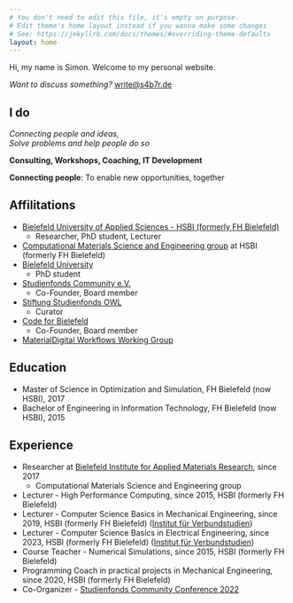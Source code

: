 ```yaml
---
# You don't need to edit this file, it's empty on purpose.
# Edit theme's home layout instead if you wanna make some changes
# See: https://jekyllrb.com/docs/themes/#overriding-theme-defaults
layout: home
---
```


Hi, my name is Simon. Welcome to my personal website.

*Want to discuss something?* [write@s4b7r.de](mailto:write@s4b7r.de)

## I do

*Connecting people and ideas,* <br>
*Solve problems and help people do so*

**Consulting, Workshops, Coaching, IT Development**

**Connecting people**: To enable new opportunities, together

## Affilitations

- [Bielefeld University of Applied Sciences - HSBI (formerly FH Bielefeld)](https://www.hsbi.de/)
    - Researcher, PhD student, Lecturer
- [Computational Materials Science and Engineering group](https://www.hsbi.de/ium/forschung/arbeitsgruppen/computational-materials-science-and-engineering) at HSBI (formerly FH Bielefeld)
- [Bielefeld University](https://www.uni-bielefeld.de/)
    - PhD student
- [Studienfonds Community e.V.](https://studienfondscommunity.de/)
    - Co-Founder, Board member
- [Stiftung Studienfonds OWL](https://www.studienfonds-owl.de/)
    - Curator
- [Code for Bielefeld](https://codefor.de/bielefeld/)
    - Co-Founder, Board member
- [MaterialDigital Workflows Working Group](https://www.materialdigital.de/workflows/)

## Education

- Master of Science in Optimization and Simulation, FH Bielefeld (now HSBI), 2017
- Bachelor of Engineering in Information Technology, FH Bielefeld (now HSBI), 2015

## Experience

- Researcher at [Bielefeld Institute for Applied Materials Research](https://www.hsbi.de/bifam), since 2017
    - Computational Materials Science and Engineering group
- Lecturer - High Performance Computing, since 2015, HSBI (formerly FH Bielefeld)
- Lecturer - Computer Science Basics in Mechanical Engineering, since 2019, HSBI (formerly FH Bielefeld) ([Institut für Verbundstudien](https://www.verbundstudium.de/))
- Lecturer - Computer Science Basics in Electrical Engineering, since 2023, HSBI (formerly FH Bielefeld) ([Institut für Verbundstudien](https://www.verbundstudium.de/))
- Course Teacher - Numerical Simulations, since 2015, HSBI (formerly FH Bielefeld)
- Programming Coach in practical projects in Mechanical Engineering, since 2020, HSBI (formerly FH Bielefeld)
- Co-Organizer - [Studienfonds Community Conference 2022](https://studienfondscommunity.de/kick-off-gelungen-die-studienfonds-community-conference-2022/)
